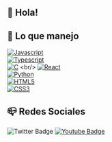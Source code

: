 ## 👋 Hola!

## 🌱 Lo que manejo

[![Javascript](https://img.shields.io/badge/-Javascript-ffff00?style=for-the-badge&labelColor=black&logo=javascript&logoColor=61DBF)](https://developer.mozilla.org/es/docs/Web/JavaScript)
<br>
[![Typescript](https://img.shields.io/badge/-Typescript-188acc?style=for-the-badge&labelColor=black&logo=typescript&logoColor=188acc)](https://www.typescriptlang.org/)
<br>
[![C](https://img.shields.io/badge/-C-76bcd6?style=for-the-badge&labelColor=black&logo=c&logoColor=61DBF)](https://es.wikipedia.org/wiki/C_(lenguaje_de_programaci%C3%B3n))
<br/>
[![React](https://img.shields.io/badge/-React-61DBFB?style=for-the-badge&labelColor=black&logo=react&logoColor=61DBF)](https://reactjs.org/)
<br/>
[![Python](https://img.shields.io/badge/-Python-245f7d?style=for-the-badge&labelColor=black&logo=python&logoColor=61DBF)](https://www.python.org/)
<br/>
[![HTML5](https://img.shields.io/badge/-HTML5-cc770e?style=for-the-badge&labelColor=black&logo=html5&logoColor=61DBF)](https://html5.org/)
<br/>
[![CSS3](https://img.shields.io/badge/-CSS3-2965f1?style=for-the-badge&labelColor=black&logo=css3&logoColor=61DBF)](http://css3.com/)

## 📪 Redes Sociales

![Twitter Badge](https://img.shields.io/badge/-Twitter-1ca0f1?style=flat&labelColor=1ca0f1&logo=twitter&logoColor=white&link=https://twitter.com/Skloahh) [![Youtube Badge](https://img.shields.io/badge/-Youtube-e74c3c?style=flat&labelColor=e74c3c&logo=youtube&logoColor=white)](https://www.youtube.com/channel/UC2uybb-GJRDZ3OrL1K6G5Qg)
